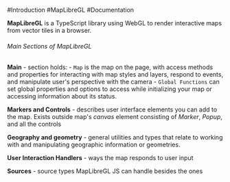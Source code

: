 #Introduction #MapLibreGL #Documentation

**MapLibreGL** is a TypeScript library using WebGL to render interactive maps from vector tiles in a browser. 

###### Main Sections of MapLibreGL
**Main** - section holds:
	- <code>Map</code> is the map on the page, with access methods and properties for interacting with map styles and layers, respond to events, and manipulate user's perspective with the camera
	- <code>Global Functions</code> can set global properties and options to access while initializing your map or accessing information about its status. 

**Markers and Controls** - describes user interface elements you can add to the map. Exists outside map's *canvas* element consisting of *Marker*, *Popup*, and all the controls

**Geography and geometry** - general utilities and types that relate to working with and manipulating geographic information or geometries.

**User Interaction Handlers** - ways the map responds to user input

**Sources** - source types MapLibreGL JS can handle besides the ones 